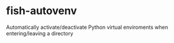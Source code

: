 # fish-autovenv
Automatically activate/deactivate Python virtual enviroments when entering/leaving a directory
